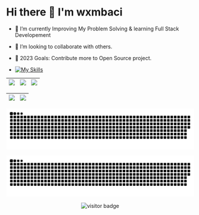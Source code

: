 <p align="center"> <h1>Hi there 👋 I'm wxmbaci &emsp;</h1></p>
<!-- <p>Thx for visit.</p>   -->

- 🌱 I’m currently Improving My Problem Solving & learning Full Stack Developement
- 👯 I’m looking to collaborate with others.
- 🥅 2023 Goals: Contribute more to Open Source project.

- [![My Skills](https://skillicons.dev/icons?i=java,php,python,js,html,docker,nginx)](https://skillicons.dev)

| ![](http://github-profile-summary-cards.vercel.app/api/cards/stats?username=wxmbaci&theme=nord_dark) | ![](http://github-profile-summary-cards.vercel.app/api/cards/repos-per-language?username=wxmbaci&hide=Html&theme=nord_dark) | ![](http://github-profile-summary-cards.vercel.app/api/cards/most-commit-language?username=wxmbaci&theme=nord_dark) |
| :-: | :-: | :-: |

| ![](http://github-profile-summary-cards.vercel.app/api/cards/profile-details?username=wxmbaci&theme=nord_dark) | ![](https://github-readme-streak-stats.herokuapp.com/?user=wxmbaci&hide_border=true&date_format=M%20j%5B%2C%20Y%5D&background=2D3742&stroke=2D3742&ring=6bbbca&fire=6bbbca&currStreakNum=fff&sideNums=6bbbca&currStreakLabel=6bbbca&sideLabels=fff&dates=fff) |
| :-: | :-: |

![GitHub Snake Light](https://raw.githubusercontent.com/wxmbaci/wxmbaci/output/github-contribution-grid-snake.svg#gh-light-mode-only)

![GitHub Snake Dark](https://github.com/wxmbaci/wxmbaci/blob/output/github-contribution-grid-snake-dark.svg#gh-dark-mode-only)


<!-- ### ❤️ Cute Badges
[![An image of @wxmbaci's Holopin badges, which is a link to view their full Holopin profile](https://holopin.me/wxmbaci)](https://holopin.io/@wxmbaci)
 -->
<p  align="center">
  <img src="https://visitor-badge.glitch.me/badge?page_id=wxmbaci.wxmbaci" alt="visitor badge"/>
</p>
